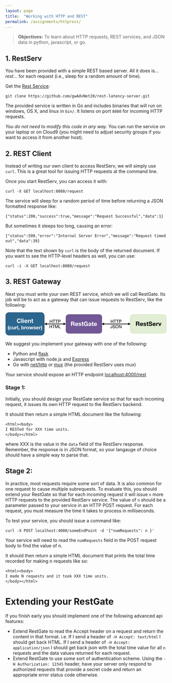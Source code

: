 ```yaml
---
layout: page
title:  "Working with HTTP and REST"
permalink: /assignments/httprest/
---
```


> **Objectives:** To learn about HTTP requests, REST services, and JSON data in python, javascript, or go.

## 1. RestServ
You have been provided with a simple REST based server. All it does is... *rest*... for each request (i.e., sleep for a random amount of time).

Get the [Rest Service](https://github.com/gwAdvNet20/rest-latency-server):

```
git clone https://github.com/gwAdvNet20/rest-latency-server.git
```

The provided service is written in Go and includes binaries that will run on windows, OS X, and linux in `bin/`.  It listens on port `8080` for incoming HTTP requests.  


*You do not need to modify this code in any way.*  You can run the service on your laptop or on Cloud9 (you  might need to adjust security groups if you want to access it from another host).



## 2. REST Client

Instead of writing our own client to access RestServ, we will simply use `curl`. This is a great tool for issuing HTTP requests at the command line.

Once you start RestServ, you can access it with:

```
curl -X GET localhost:8080/request
```

The service will sleep for a random period of time before returning a JSON formatted response like:
```
{"status":200,"success":true,"message":"Request Successful","data":1}
```

But sometimes it sleeps too long, causing an error:
```
{"status":500,"error":"Internal Server Error","message":"Request timed out","data":39}
```

Note that the text shown by `curl` is the body of the returned document. If you want to see the HTTP-level headers as well, you can use:

```
curl -i -X GET localhost:8080/request
```

## 3. REST Gateway
Next you must write your own REST service, which we will call RestGate. Its job will be to act as a gateway that can issue requests to RestServ, like the following:

![Client--RestGate--RestServ](/assignments/restgate.png)

We suggest you implement your gateway with one of the following:

  - Python and [flask](https://palletsprojects.com/p/flask/)
  - Javascript with node.js and [Express](https://expressjs.com)
  - Go with [net/http](https://golang.org/pkg/net/http/) or [mux](https://github.com/gorilla/mux) (the provided RestServ uses mux)

Your service should expose an HTTP endpoint [localhost:4000/rest](http://localhost:4000/rest)

### Stage 1:
Initially, you should design your RestGate service so that for each incoming request, it issues its own HTTP request to the RestServ backend.

It should then return a simple HTML document like the following:
```
<html><body>
I RESTed for XXX time units.
</body></html>
```
where XXX is the value in the `data` field of the RestServ response. Remember, the response is in JSON format, so your langauge of choice should have a simple way to parse that.

## Stage 2:

In practice, most requests require some sort of data. It is also common for one request to cause multiple subrequests. To evaluate this, you should extend your RestGate so that for each incoming request it will issue `n` more HTTP requests to the provided RestServ service. The value of `n` should be a parameter passed to your service in an HTTP POST request. For each request, you must measure the time it takes to process in milliseconds.

To test your service, you should issue a command like:

```
curl -X POST localhost:4000/someEndPoint -d '{"numRequests": n }'
```

Your service will need to read the `numRequests` field in the POST request body to find the value of n.

It should then return a simple HTML document that prints the total time recorded for making n requests like so:

```
<html><body>
I made N requests and it took XXX time units.
</body></html>
```

# Extending your RestGate

If you finish early you should implement one of the following advanced api features:

- Extend RestGate to read the Accept header on a request and return the content in that format. i.e. If I send a header of `-H Accept: text/html` I should get back HTML. If I send a header of `-H Accept: application/json` I should get back json with the total time value for all `n` requests and the data values returned for each request.
- Extend RestGate to use some sort of authentication scheme. Using the `-H Authorization: 12345` header, have your server only respond to authorized requests that provide a secret code and return an appropriate error status code otherwise.